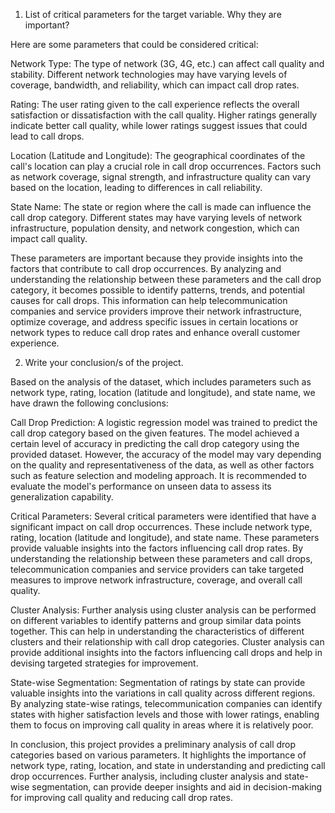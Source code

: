 1. List of critical parameters for the target variable. Why they are important?

Here are some parameters that could be considered critical:

Network Type: The type of network (3G, 4G, etc.) can affect call quality and stability. Different network technologies may have varying levels of coverage, bandwidth, and reliability, which can impact call drop rates.

Rating: The user rating given to the call experience reflects the overall satisfaction or dissatisfaction with the call quality. Higher ratings generally indicate better call quality, while lower ratings suggest issues that could lead to call drops.

Location (Latitude and Longitude): The geographical coordinates of the call's location can play a crucial role in call drop occurrences. Factors such as network coverage, signal strength, and infrastructure quality can vary based on the location, leading to differences in call reliability.

State Name: The state or region where the call is made can influence the call drop category. Different states may have varying levels of network infrastructure, population density, and network congestion, which can impact call quality.

These parameters are important because they provide insights into the factors that contribute to call drop occurrences. By analyzing and understanding the relationship between these parameters and the call drop category, it becomes possible to identify patterns, trends, and potential causes for call drops. This information can help telecommunication companies and service providers improve their network infrastructure, optimize coverage, and address specific issues in certain locations or network types to reduce call drop rates and enhance overall customer experience.


2. Write your conclusion/s of the project.

Based on the analysis of the dataset, which includes parameters such as network type, rating, location (latitude and longitude), and state name, we have drawn the following conclusions:

Call Drop Prediction: A logistic regression model was trained to predict the call drop category based on the given features. The model achieved a certain level of accuracy in predicting the call drop category using the provided dataset. However, the accuracy of the model may vary depending on the quality and representativeness of the data, as well as other factors such as feature selection and modeling approach. It is recommended to evaluate the model's performance on unseen data to assess its generalization capability.

Critical Parameters: Several critical parameters were identified that have a significant impact on call drop occurrences. These include network type, rating, location (latitude and longitude), and state name. These parameters provide valuable insights into the factors influencing call drop rates. By understanding the relationship between these parameters and call drops, telecommunication companies and service providers can take targeted measures to improve network infrastructure, coverage, and overall call quality.

Cluster Analysis: Further analysis using cluster analysis can be performed on different variables to identify patterns and group similar data points together. This can help in understanding the characteristics of different clusters and their relationship with call drop categories. Cluster analysis can provide additional insights into the factors influencing call drops and help in devising targeted strategies for improvement.

State-wise Segmentation: Segmentation of ratings by state can provide valuable insights into the variations in call quality across different regions. By analyzing state-wise ratings, telecommunication companies can identify states with higher satisfaction levels and those with lower ratings, enabling them to focus on improving call quality in areas where it is relatively poor.

In conclusion, this project provides a preliminary analysis of call drop categories based on various parameters. It highlights the importance of network type, rating, location, and state in understanding and predicting call drop occurrences. Further analysis, including cluster analysis and state-wise segmentation, can provide deeper insights and aid in decision-making for improving call quality and reducing call drop rates.

